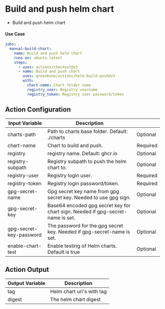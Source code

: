 # Build and push helm chart

- Build and push helm chart

#### Use Case

```yaml
jobs:
  manual-build-chart:
    name: Build and push helm chart
    runs-on: ubuntu-latest
    steps:
      - uses: actions/checkout@v3
      - name: Build and push chart
        uses: greenbone/actions/helm-build-push@v3
        with:
          chart-name: Chart folder name
          registry_user: Registry username
          registry_token: Registry user password/token
```

## Action Configuration

| Input Variable          | Description                                                                     |          |
|-------------------------|---------------------------------------------------------------------------------|----------|
| charts-path             | Path to charts base folder. Default: ./charts                                   | Optional |
| chart-name              | Chart to build and push.                                                        | Required |
| registry                | registry name. Default: ghcr.io                                                 | Optional |
| registry-subpath        | Registry subpath to push the helm chart to.                                     | Optional |
| registry-user           | Registry login user.                                                            | Required |
| registry-token          | Registry login password/token.                                                  | Required |
| gpg-secret-name         | Gpg secret key name from gpg secret key. Needed to use gpg sign.                | Optional |
| gpg-secret-key          | Base64 encoded gpg secret key for chart sign. Needed if gpg-secret-name is set. | Optional |
| gpg-secret-key-password | The password for the gpg secret key. Needed if gpg-secret-name is set.          | Optional |
| enable-chart-test       | Enable testing of Helm charts. Default is true                                  | Optional |

## Action Output

|Output Variable|Description|
|--------------|-----------|
| tag | Helm chart url's with tag |
| digest | The helm chart digest |
